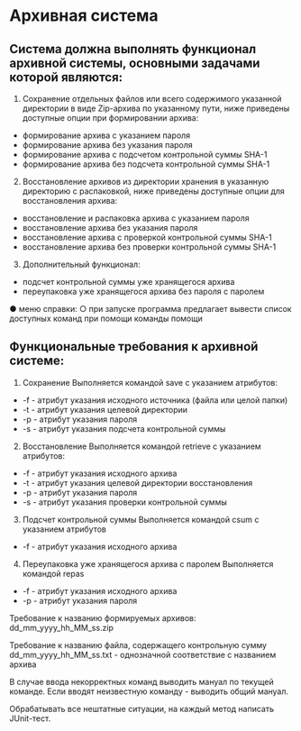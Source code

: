 # Архивная система
## Система должна выполнять функционал архивной системы, основными задачами которой являются:

1. Сохранение отдельных файлов или всего содержимого указанной директории в виде Zip-архива по указанному пути, ниже приведены доступные опции при формировании архива:
* формирование архива с указанием пароля
* формирование архива без указания пароля
* формирование архива с подсчетом контрольной суммы SHA-1
* формирование архива без подсчета контрольной суммы SHA-1

2. Восстановление архивов из директории хранения в указанную директорию с распаковкой, ниже приведены доступные опции для восстановления архива:
* восстановление и распаковка архива с указанием пароля
* восстановление архива без указания пароля
* восстановление архива с проверкой контрольной суммы SHA-1
* восстановление архива без проверки контрольной суммы SHA-1

3. Дополнительный функционал:
* подсчет контрольной суммы уже хранящегося архива
* переупаковка уже хранящегося архива без пароля с паролем

●	меню справки:
○	при запуске программа предлагает вывести список доступных команд при помощи команды помощи
 
## Функциональные требования к архивной системе:
1. Сохранение
Выполняется командой save с указанием атрибутов:
* -f - атрибут указания исходного источника (файла или целой папки)
* -t - атрибут указания целевой директории
* -p - атрибут указания пароля 
* -s - атрибут указания подсчета контрольной суммы

2. Восстановление 
Выполняется командой retrieve с указанием атрибутов:
* -f - атрибут указания исходного архива
* -t - атрибут указания целевой директории восстановления
* -p - атрибут указания пароля 
* -s - атрибут указания проверки контрольной суммы

3. Подсчет контрольной суммы
Выполняется командой csum с указанием атрибутов
* -f - атрибут указания исходного архива

4. Переупаковка уже хранящегося архива с паролем
Выполняется командой repas
* -f - атрибут указания исходного архива
* -p - атрибут указания пароля 

Требование к названию формируемых архивов:
dd_mm_yyyy_hh_MM_ss.zip

Требование к названию файла, содержащего контрольную сумму
dd_mm_yyyy_hh_MM_ss.txt - однозначной соответствие с названием архива

В случае ввода некорректных команд выводить мануал по текущей команде. Если вводят неизвестную команду - выводить общий мануал.

Обрабатывать все нештатные ситуации, на каждый метод написать JUnit-тест.

